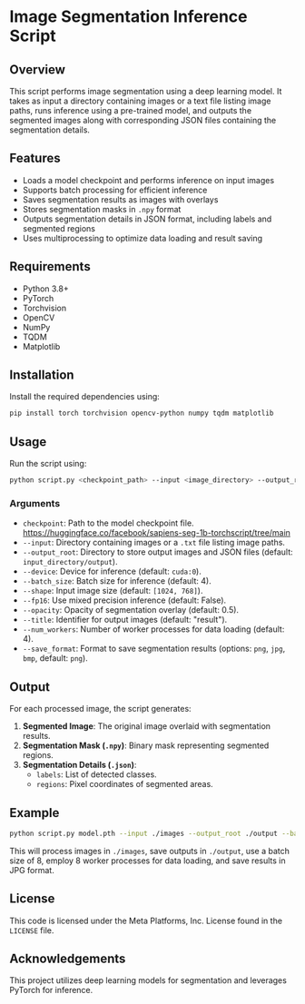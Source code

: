 # Image Segmentation Inference Script

## Overview
This script performs image segmentation using a deep learning model. It takes as input a directory containing images or a text file listing image paths, runs inference using a pre-trained model, and outputs the segmented images along with corresponding JSON files containing the segmentation details.

## Features
- Loads a model checkpoint and performs inference on input images
- Supports batch processing for efficient inference
- Saves segmentation results as images with overlays
- Stores segmentation masks in `.npy` format
- Outputs segmentation details in JSON format, including labels and segmented regions
- Uses multiprocessing to optimize data loading and result saving

## Requirements
- Python 3.8+
- PyTorch
- Torchvision
- OpenCV
- NumPy
- TQDM
- Matplotlib

## Installation
Install the required dependencies using:
```bash
pip install torch torchvision opencv-python numpy tqdm matplotlib
```

## Usage
Run the script using:
```bash
python script.py <checkpoint_path> --input <image_directory> --output_root <output_directory>
```

### Arguments
- `checkpoint`: Path to the model checkpoint file. https://huggingface.co/facebook/sapiens-seg-1b-torchscript/tree/main
- `--input`: Directory containing images or a `.txt` file listing image paths.
- `--output_root`: Directory to store output images and JSON files (default: `input_directory/output`).
- `--device`: Device for inference (default: `cuda:0`).
- `--batch_size`: Batch size for inference (default: 4).
- `--shape`: Input image size (default: `[1024, 768]`).
- `--fp16`: Use mixed precision inference (default: False).
- `--opacity`: Opacity of segmentation overlay (default: 0.5).
- `--title`: Identifier for output images (default: "result").
- `--num_workers`: Number of worker processes for data loading (default: 4).
- `--save_format`: Format to save segmentation results (options: `png`, `jpg`, `bmp`, default: `png`).

## Output
For each processed image, the script generates:
1. **Segmented Image**: The original image overlaid with segmentation results.
2. **Segmentation Mask (`.npy`)**: Binary mask representing segmented regions.
3. **Segmentation Details (`.json`)**:
   - `labels`: List of detected classes.
   - `regions`: Pixel coordinates of segmented areas.

## Example
```bash
python script.py model.pth --input ./images --output_root ./output --batch_size 8 --opacity 0.7 --num_workers 8 --save_format jpg
```
This will process images in `./images`, save outputs in `./output`, use a batch size of 8, employ 8 worker processes for data loading, and save results in JPG format.

## License
This code is licensed under the Meta Platforms, Inc. License found in the `LICENSE` file.

## Acknowledgements
This project utilizes deep learning models for segmentation and leverages PyTorch for inference.

